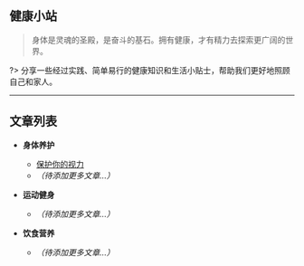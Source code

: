 ## 健康小站

> 身体是灵魂的圣殿，是奋斗的基石。拥有健康，才有精力去探索更广阔的世界。

?> 分享一些经过实践、简单易行的健康知识和生活小贴士，帮助我们更好地照顾自己和家人。

---

## 文章列表

*   **身体养护**
    *   [保护你的视力](health/protect-your-eyesight)
    *   *（待添加更多文章...）*

*   **运动健身**
    *   *（待添加更多文章...）*

*   **饮食营养**
    *   *（待添加更多文章...）*

